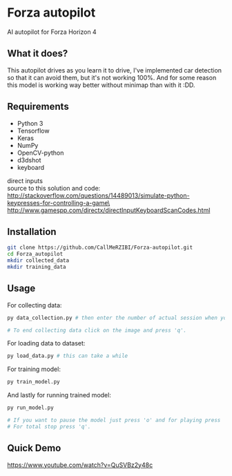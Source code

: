# Forza autopilot

AI autopilot for Forza Horizon 4

## What it does?

This autopilot drives as you learn it to drive, I've implemented car detection so that it can avoid them, but it's not working 100%. And for some reason this model is working way better without minimap than with it :DD.

## Requirements

 * Python 3
 * Tensorflow
 * Keras
 * NumPy
 * OpenCV-python
 * d3dshot
 * keyboard

direct inputs\
source to this solution and code: http://stackoverflow.com/questions/14489013/simulate-python-keypresses-for-controlling-a-game\
http://www.gamespp.com/directx/directInputKeyboardScanCodes.html

## Installation

```bash
git clone https://github.com/CallMeRZIBI/Forza-autopilot.git
cd Forza_autopilot
mkdir collected_data
mkdir training_data
```

## Usage

For collecting data:
```bash
py data_collection.py # then enter the number of actual session when you will be promted

# To end collecting data click on the image and press 'q'.
```

For loading data to dataset:
```bash
py load_data.py # this can take a while
```

For training model:
```bash
py train_model.py
```

And lastly for running trained model:
```bash
py run_model.py

# If you want to pause the model just press 'o' and for playing press 'i'.
# For total stop press 'q'.
```

## Quick Demo
https://www.youtube.com/watch?v=QuSVBz2y48c